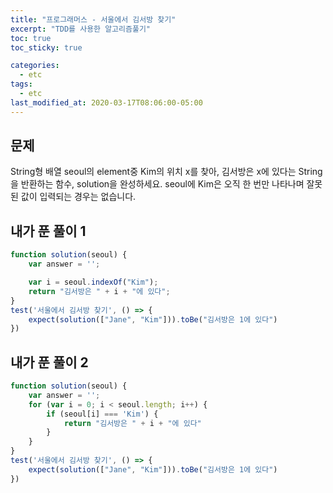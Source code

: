 ```yaml
---
title: "프로그래머스 - 서울에서 김서방 찾기"
excerpt: "TDD를 사용한 알고리즘풀기"
toc: true
toc_sticky: true

categories:
  - etc
tags:
  - etc
last_modified_at: 2020-03-17T08:06:00-05:00
---
```


## 문제 

String형 배열 seoul의 element중 Kim의 위치 x를 찾아, 김서방은 x에 있다는 String을 반환하는 함수, solution을 완성하세요.
seoul에 Kim은 오직 한 번만 나타나며 잘못된 값이 입력되는 경우는 없습니다.


## 내가 푼 풀이 1

```js
function solution(seoul) {
    var answer = '';

    var i = seoul.indexOf("Kim");
    return "김서방은 " + i + "에 있다";
}
test('서울에서 김서방 찾기', () => {
    expect(solution(["Jane", "Kim"])).toBe("김서방은 1에 있다")
})
```

## 내가 푼 풀이 2


```js
function solution(seoul) {
    var answer = '';
    for (var i = 0; i < seoul.length; i++) {
        if (seoul[i] === 'Kim') {
            return "김서방은 " + i + "에 있다"
        }
    }
}
test('서울에서 김서방 찾기', () => {
    expect(solution(["Jane", "Kim"])).toBe("김서방은 1에 있다")
})

```



